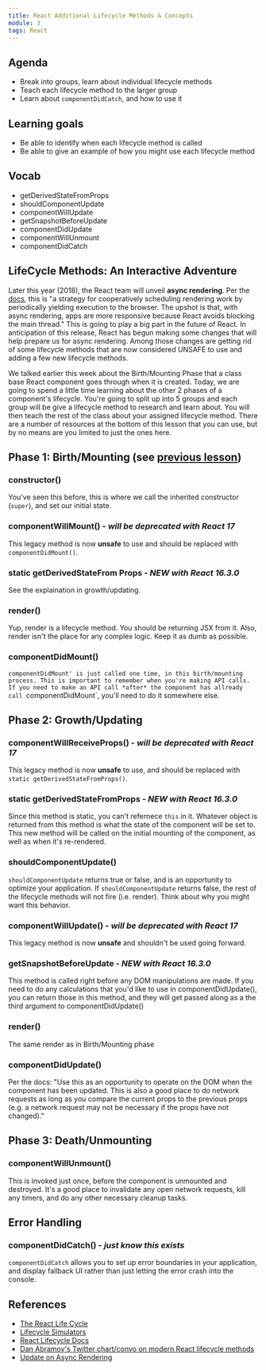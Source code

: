 ```yaml
---
title: React Additional Lifecycle Methods & Concepts
module: 3
tags: React
---
```


## Agenda

- Break into groups, learn about individual lifecycle methods
- Teach each lifecycle method to the larger group
- Learn about `componentDidCatch`, and how to use it

## Learning goals

- Be able to identify when each lifecycle method is called
- Be able to give an example of how you might use each lifecycle method

## Vocab

- getDerivedStateFromProps
- shouldComponentUpdate
- componentWillUpdate
- getSnapshotBeforeUpdate
- componentDidUpdate
- componentWillUnmount
- componentDidCatch

## LifeCycle Methods: An Interactive Adventure

Later this year (2018), the React team will unveil **async rendering**. Per the
[docs](https://reactjs.org/blog/2017/09/26/react-v16.0.html#new-core-architecture),
this is "a strategy for cooperatively scheduling rendering work by periodically
yielding execution to the browser. The upshot is that, with async rendering,
apps are more responsive because React avoids blocking the main thread." This is
going to play a big part in the future of React. In anticipation of this
release, React has begun making some changes that will help prepare us for async
rendering. Among those changes are getting rid of some lifecycle methods that
are now considered UNSAFE to use and adding a few new lifecycle methods.

We talked earlier this week about the Birth/Mounting Phase that a class base
React component goes through when it is created. Today, we are going to spend a
little time learning about the other 2 phases of a component's lifecycle. You're
going to split up into 5 groups and each group will be give a lifecycle method
to research and learn about. You will then teach the rest of the class about
your assigned lifecycle method. There are a number of resources at the bottom of
this lesson that you can use, but by no means are you limited to just the ones
here.

## Phase 1: Birth/Mounting (see [previous lesson](react-basic-lifecycle-methods-and-propTypes.html))

### constructor()

You've seen this before, this is where we call the inherited constructor
(`super`), and set our initial state.

### componentWillMount() - *will be deprecated with React 17*

This legacy method is now **unsafe** to use and should be replaced with 
`componentDidMount()`.

### static getDerivedStateFrom Props - *NEW with React 16.3.0*

See the explaination in growth/updating.

### render()

Yup, render is a lifecycle method. You should be returning JSX from it. Also,
render isn't the place for any complex logic. Keep it as dumb as possible.

### componentDidMount()

`componentDidMount' is just called one time, in this birth/mounting process.
This is important to remember when you're making API calls. If you need to make
an API call *after* the component has allready call `componentDidMount`, you'll
need to do it somewhere else.
 
## Phase 2: Growth/Updating  

### componentWillReceiveProps() - *will be deprecated with React 17*

This legacy method is now **unsafe** to use, and should be replaced with `static
getDerivedStateFromProps()`.

### static getDerivedStateFromProps - *NEW with React 16.3.0*

Since this method is static, you can't refernece `this` in it. Whatever object
is returned from this method is what the state of the component will be set to.
This new method will be called on the initial mounting of the component, as well
as when it's re-rendered.

### shouldComponentUpdate()

`shouldComponentUpdate` returns true or false, and is an opportunity to optimize
your application. If `shouldComponentUpdate` returns false, the  rest of the
lifecycle methods will not fire (i.e. render). Think about why you might want
this behavior.

### componentWillUpdate() - *will be deprecated with React 17*

This legacy method is now **unsafe** and shouldn't be used going forward.

### getSnapshotBeforeUpdate - *NEW with React 16.3.0*

This method is called right before any DOM manipulations are made. If you need
to do any calculations that you'd like to use in componentDidUpdate(), you can
return those in this method, and they will get passed along as a the third
argument to componentDidUpdate()

### render()

The same render as in Birth/Mounting phase

### componentDidUpdate()

Per the docs: "Use this as an opportunity to operate on the DOM when the
component has been updated. This is also a good place to do network requests as
long as you compare the current props to the previous props (e.g. a network
request may not be necessary if the props have not changed)."

## Phase 3: Death/Unmounting  

### componentWillUnmount()

This is invoked just once, before the component is unmounted and destroyed. It's
a good place to invalidate any open network requests, kill any timers, and do
any other necessary cleanup tasks.

## Error Handling

### componentDidCatch() - *just know this exists*

`componentDidCatch` allows you to set up error boundaries in your application,
and display fallback UI rather than just letting the error crash into the
console.

## References

- [The React Life Cycle](https://developmentarc.gitbooks.io/react-indepth/content/life_cycle/introduction.html)
- [Lifecycle Simulators](https://reactarmory.com/guides/lifecycle-simulators)
- [React Lifecycle Docs](https://reactjs.org/docs/react-component.html)
- [Dan Abramov's Twitter chart/convo on modern React lifecycle methods](https://twitter.com/dan_abramov/status/981712092611989509)
- [Update on Async Rendering](https://reactjs.org/blog/2018/03/27/update-on-async-rendering.html)
